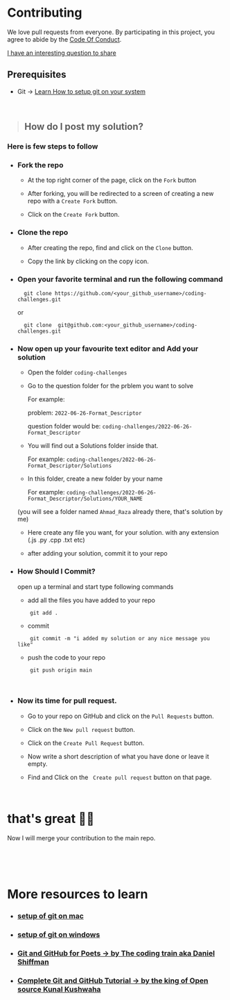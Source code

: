# Contributing

We love pull requests from everyone. By participating in this project, you
agree to abide by the [Code Of Conduct](https://github.com/razaahmad333/coding-challenges/blob/main/CODE_OF_CONDUCT.md).

[I have an interesting question to share](https://github.com/razaahmad333/coding-challenges#-i-have-an-interesting-question-to-share-)

## Prerequisites

- Git -> [ Learn How to setup git on your system ](https://www.youtube.com/watch?v=qkbK31dMNfM)

<br>

> ## How do I post my solution?

### Here is few steps to follow

- ### Fork the repo

  - At the top right corner of the page, click on the `Fork` button

  - After forking, you will be redirected to a screen of creating a new repo with a `Create Fork` button.

  - Click on the `Create Fork` button.

- ### Clone the repo

  - After creating the repo, find and click on the `Clone` button.

  - Copy the link by clicking on the copy icon.

- ### Open your favorite terminal and run the following command

  ```shell
    git clone https://github.com/<your_github_username>/coding-challenges.git
  ```

  or

  ```shell
    git clone  git@github.com:<your_github_username>/coding-challenges.git
  ```

- ### Now open up your favourite text editor and Add your solution

  - Open the folder `coding-challenges`

  - Go to the question folder for the prblem you want to solve

    For example:

    problem: `2022-06-26-Format_Descriptor`

    question folder would be: `coding-challenges/2022-06-26-Format_Descriptor`

  - You will find out a Solutions folder inside that.

    For example: `coding-challenges/2022-06-26-Format_Descriptor/Solutions`

  - In this folder, create a new folder by your name

    For example: `coding-challenges/2022-06-26-Format_Descriptor/Solutions/YOUR_NAME`

  (you will see a folder named `Ahmad_Raza` already there, that's solution by me)

  - Here create any file you want, for your solution.
    with any extension (.js .py .cpp .txt etc)

  - after adding your solution, commit it to your repo

- ### How Should I Commit?

  open up a terminal and start type following commands

  - add all the files you have added to your repo

  ```shell
      git add .
  ```

  - commit

  ```shell
      git commit -m "i added my solution or any nice message you like"
  ```

  - push the code to your repo

  ```shell
      git push origin main
  ```

<br/>

- ### Now its time for pull request.

  - Go to your repo on GitHub and click on the `Pull Requests` button.

  - Click on the `New pull request` button.

  - Click on the `Create Pull Request` button.

  - Now write a short description of what you have done or leave it empty.

  - Find and Click on the ` Create pull request` button on that page.

<br>

# that's great 🎉🎉

Now I will merge your contribution to the main repo.

<br>
<br>
<br>

# More resources to learn

- ### [setup of git on mac](https://www.youtube.com/watch?v=hMEyBtsuAJE)

- ### [setup of git on windows](https://www.youtube.com/watch?v=qkbK31dMNfM)

- ### [Git and GitHub for Poets -> by The coding train aka Daniel Shiffman](https://www.youtube.com/watch?v=BCQHnlnPusY&list=PLozRqGzj97d02YjR5JVqDwN2K0cAiT7VK)

- ### [Complete Git and GitHub Tutorial -> by the king of Open source Kunal Kushwaha](https://www.youtube.com/watch?v=apGV9Kg7ics)
